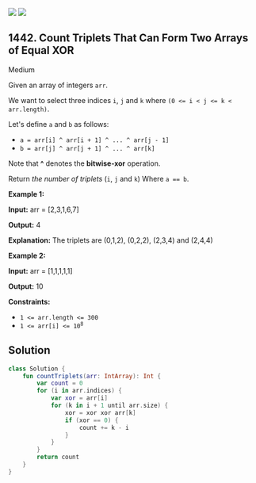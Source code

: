 [![](https://img.shields.io/github/stars/javadev/LeetCode-in-Kotlin?label=Stars&style=flat-square)](https://github.com/javadev/LeetCode-in-Kotlin)
[![](https://img.shields.io/github/forks/javadev/LeetCode-in-Kotlin?label=Fork%20me%20on%20GitHub%20&style=flat-square)](https://github.com/javadev/LeetCode-in-Kotlin/fork)

## 1442\. Count Triplets That Can Form Two Arrays of Equal XOR

Medium

Given an array of integers `arr`.

We want to select three indices `i`, `j` and `k` where `(0 <= i < j <= k < arr.length)`.

Let's define `a` and `b` as follows:

*   `a = arr[i] ^ arr[i + 1] ^ ... ^ arr[j - 1]`
*   `b = arr[j] ^ arr[j + 1] ^ ... ^ arr[k]`

Note that **^** denotes the **bitwise-xor** operation.

Return _the number of triplets_ (`i`, `j` and `k`) Where `a == b`.

**Example 1:**

**Input:** arr = [2,3,1,6,7]

**Output:** 4

**Explanation:** The triplets are (0,1,2), (0,2,2), (2,3,4) and (2,4,4)

**Example 2:**

**Input:** arr = [1,1,1,1,1]

**Output:** 10

**Constraints:**

*   `1 <= arr.length <= 300`
*   <code>1 <= arr[i] <= 10<sup>8</sup></code>

## Solution

```kotlin
class Solution {
    fun countTriplets(arr: IntArray): Int {
        var count = 0
        for (i in arr.indices) {
            var xor = arr[i]
            for (k in i + 1 until arr.size) {
                xor = xor xor arr[k]
                if (xor == 0) {
                    count += k - i
                }
            }
        }
        return count
    }
}
```
